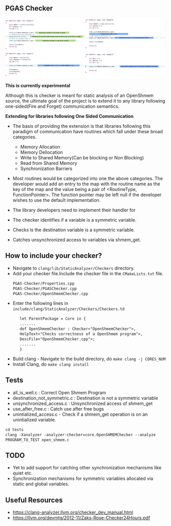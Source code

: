 ## PGAS Checker

![alt text](./checker.png)

**This is currently experimental**

Although this is checker is meant for static analysis of an OpenShmem source, the ultimate goal of the project is to extend it to any library following one-sided(Fire and Forget) communication semantics. 

**Extending for libraries following One Sided Communication**

- The basis of providing the extension is that libraries following this paradigm of communication have routines which fall under these  broad categories.
    - Memory Allocation
    - Memory Dellocation
    - Write to Shared Memory(Can be blocking or Non Blocking)
    - Read from Shared Memory
    - Synchronization Barriers
- Most routines would be categorized into one the above categories. The developer would add an entry to the map with the routine name as the
key of the map and the value being a pair of <RoutineType, FunctionPointer>. The function pointer may be left null if the developer wishes to use the default implementation.  

- The library developers need to implement their handler for  

- The checker identifies if a variable is a symmetric variable.
- Checks is the destination variable is a symmetric variable.
- Catches unsynchronized access to variables via shmem_get.

## How to include your checker?
- Navigate to `clang/lib/StaticAnalyzer/Checkers` directory.
- Add your checker file.Include the checker file in the `CMakeLists.txt` file.
	```
	PGAS-Checker/Properties.cpp
    PGAS-Checker/PGASChecker.cpp
    PGAS-Checker/OpenShmemChecker.cpp
	```
- Enter the following lines in `include/clang/StaticAnalyzer/Checkers/Checkers.td`
    ```
       let ParentPackage = Core in {
       .......
       def OpenShmemChecker : Checker<"OpenShmemChecker">,
       HelpText<"Checks correctness of a OpenShmem program">,
       DescFile<"OpenShmemChecker.cpp">;
       .......
       }
    ```
- Build clang - Navigate to the build directory, do `make clang -j CORES_NUM`
- Install Clang, do `make clang install`

## Tests

- all_is_well.c : Correct Open Shmem Program
- destination_not_symmetric.c : Destination is not a symmetric variable
- unsynchronized_access.c : Unsynchronized access of shmem_get
- use_after_free.c : Catch use after free bugs
- unintialized_access.c - Check if a shmem_get operation is on an unintialized variable. 

```
cd tests
clang -Xanalyzer -analyzer-checker=core.OpenSHMEMChecker --analyze PROGRAM_TO_TEST open_shmem.c
```

## TODO

- Yet to add support for catching other synchronization mechanisms like quiet etc. 
- Synchronization mechanisms for symmetric variables allocated via static and global variables. 

## Useful Resources

- https://clang-analyzer.llvm.org/checker_dev_manual.html
- https://llvm.org/devmtg/2012-11/Zaks-Rose-Checker24Hours.pdf
